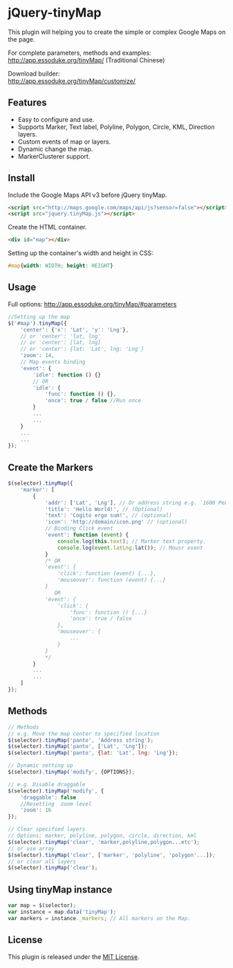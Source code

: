jQuery-tinyMap
==============

This plugin will helping you to create the simple or complex Google Maps on the page.


For complete parameters, methods and examples:  
http://app.essoduke.org/tinyMap/ (Traditional Chinese)

Download builder:  
http://app.essoduke.org/tinyMap/customize/

Features
--------
 * Easy to configure and use.
 * Supports Marker, Text label, Polyline, Polygon, Circle, KML, Direction layers. 
 * Custom events of map or layers.
 * Dynamic change the map. 
 * MarkerClusterer support.


Install
-------------

Include the Google Maps API v3 before jQuery tinyMap.
```HTML
<script src="http://maps.google.com/maps/api/js?sensor=false"></script>
<script src="jquery.tinyMap.js"></script>
```

Create the HTML container.
```html
<div id="map"></div>
```

Setting up the container's width and height in CSS:

```css
#map{width: WIDTH; height: HEIGHT}
```


Usage
-----

Full options: http://app.essoduke.org/tinyMap/#parameters

```javascript
//Setting up the map
$('#map').tinyMap({
    'center': {'x': 'Lat', 'y': 'Lng'},
    // or 'center': 'lat, lng'
    // or 'center': [lat, lng]
    // or 'center': {lat: 'Lat', lng: 'Lng'}
    'zoom': 14,
    // Map events binding
    'event': {
        'idle': function () {}
        // OR
        'idle': {
            'func': function () {},
            'once': true / false //Run once
        }
        ...
        ...
    }
    ...
    ...
});
```

Create the Markers
------------------
```javascript
$(selector).tinyMap({
    'marker': [
        {
            'addr': ['Lat', 'Lng'], // Or address string e.g. `1600 Pennsylvania Ave NW, Washington, DC 20500`
            'title': 'Hello World!', // (Optional)
            'text': 'Cogito ergo sum!', // (optional)
            'icon': 'http://domain/icon.png' // (optional)
            // Binding Click event
            'event': function (event) {
                console.log(this.text); // Marker text property.
                console.log(event.latLng.lat()); // Mousr event
            }
            /* OR 
            'event': {
                'click': function (event) {...},
                'mouseover': function (event) {...}
            }
               OR
            'event': {
                'click': {
                    'func': function () {...}
                    'once': true / false
                },
                'mouseover': {
                    ...
                }
            }
            */
        }
        ...
        ...
    ]
});
```

Methods
-------
```javascript
// Methods
// e.g. Move the map center to specified location
$(selector).tinyMap('panto', 'Address string');
$(selector).tinyMap('panto', ['Lat', 'Lng']);
$(selector).tinyMap('panto', {lat: 'Lat', lng: 'Lng'});

// Dynamic setting up
$(selector).tinyMap('modify', {OPTIONS});

// e.g. Disable draggable
$(selector).tinyMap('modify', {
    'draggable': false
    //Resetting  zoom level
    'zoom': 16
});

// Clear specified layers
// Options: marker, polyline, polygon, circle, direction, kml
$(selector).tinyMap('clear', 'marker,polyline,polygon...etc');
// or use array
$(selector).tinyMap('clear', ['marker', 'polyline', 'polygon'...]);
// or clear all layers
$(selector).tinyMap('clear'); 
```

Using tinyMap instance
-------
```javascript
var map = $(selector);
var instance = map.data('tinyMap'); 
var markers = instance._markers; // All markers on the Map.
```

License
-------
This plugin is released under the [MIT License](http://opensource.org/licenses/MIT).


